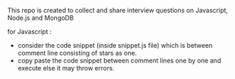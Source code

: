 This repo is created to collect and share interview questions on Javascript, Node.js and MongoDB

for Javascript :
- consider the code snippet (inside snippet.js file) which is between comment line consisting of stars as one.
- copy paste the code snippet between comment lines one by one and execute else it may throw errors.